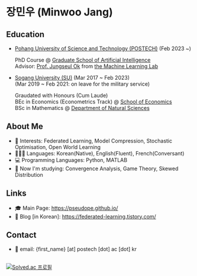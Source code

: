 # 장민우 (Minwoo Jang)

## Education
* [Pohang University of Science and Technology (POSTECH)](https://www.postech.ac.kr/) (Feb 2023 ~) <br>

  PhD Course @ [Graduate School of Artificial Intelligence](https://ai.postech.ac.kr/main/index) <br>
  Advisor: [Prof. Jungseul Ok](https://sites.google.com/view/jungseulok) from [the Machine Learning Lab](http://ml.postech.ac.kr/)

* [Sogang University (SU)](https://sogang.ac.kr/index.do) (Mar 2017 ~ Feb 2023) <br>
(Mar 2019 ~ Feb 2021: on leave for the military service) <br>

  Graudated with Honours (Cum Laude) <br>
  BEc in Economics (Econometrics Track) @ [School of Economics](https://econ.sogang.ac.kr/econ/index_new.html) <br>
  BSc in Mathematics @ [Department of Natural Sciences](https://science.sogang.ac.kr/science/index_new.html)

## About Me
* 💖 Interests: Federated Learning, Model Compression, Stochastic Optimisation, Open World Learning
* 👱🏻‍♀️ Languages: Korean(Native), English(Fluent), French(Conversant)
* 💻 Programming Languages: Python, MATLAB
* 🎯 Now I'm studying: Convergence Analysis, Game Theory, Skewed Distribution

## Links
* 🎓 Main Page: https://pseudope.github.io/
* 📒 Blog [in Korean]: https://federated-learning.tistory.com/

## Contact
* 📃 email: {first_name} [at] postech [dot] ac [dot] kr
##
[![Solved.ac 프로필](http://mazassumnida.wtf/api/v2/generate_badge?boj=pseudope)](https://solved.ac/pseudope)
